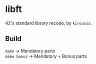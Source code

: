 # libft

42's standard library recode, by `kiroussa`.

## Build

`make` -> Mendatory parts  
`make bonus` -> Mendatory + Bonus parts
